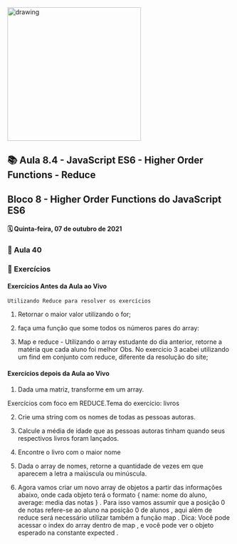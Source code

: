 <img src="https://user-images.githubusercontent.com/87394535/129942939-007fc304-2ac0-431d-b018-685951e5750f.png" alt="drawing" width="300"/>

## 📚 Aula 8.4 - JavaScript ES6 - Higher Order Functions - Reduce

## Bloco 8 - Higher Order Functions do JavaScript ES6

#### 🗓️ Quinta-feira, 07 de outubro de 2021

### 📖 Aula 40

### 📓 Exercícios

#### Exercícios Antes da Aula ao Vivo

    Utilizando Reduce para resolver os exercícios

1. Retornar o maior valor utilizando o for;

2. faça uma função que some todos os números pares do array:

3. Map e reduce - Utilizando o array estudante do dia anterior, retorne a matéria que cada aluno foi melhor
   Obs. No exercicio 3 acabei utilizando um find em conjunto com reduce, diferente da resolução do site;

#### Exercícios depois da Aula ao Vivo

1. Dada uma matriz, transforme em um array.

Exercícios com foco em REDUCE.Tema do exercício: livros

2. Crie uma string com os nomes de todas as pessoas autoras.

3. Calcule a média de idade que as pessoas autoras tinham quando seus respectivos livros foram lançados.

4. Encontre o livro com o maior nome

5. Dada o array de nomes, retorne a quantidade de vezes em que aparecem a letra a maiúscula ou minúscula.

6. Agora vamos criar um novo array de objetos a partir das informações abaixo, onde cada objeto terá o formato { name: nome do aluno, average: media das notas } . Para isso vamos assumir que a posição 0 de notas refere-se ao aluno na posição 0 de alunos , aqui além de reduce será necessário utilizar também a função map . Dica: Você pode acessar o index do array dentro de map , e você pode ver o objeto esperado na constante expected .
